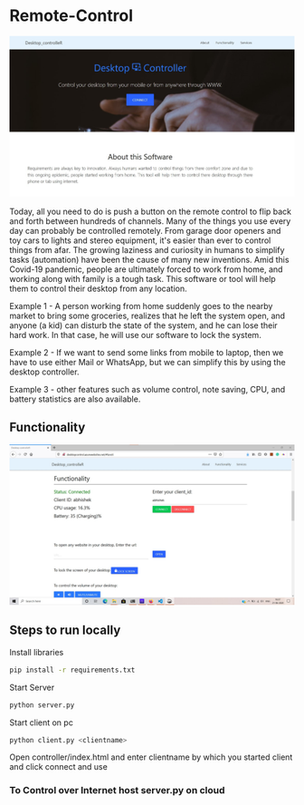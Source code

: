 # Remote-Control

<img src = "https://github.com/abhishek0220/Remote-Control/blob/master/img/Home.jpg">

Today, all you need to do is push a button on the remote control to flip back and forth between hundreds of channels. Many of the things you use every day can probably be controlled remotely. From garage door openers and toy cars to lights and stereo equipment, it's easier than ever to control things from afar.
The growing laziness and curiosity in humans to simplify tasks (automation) have been the cause of many new inventions.
Amid this Covid-19 pandemic, people are ultimately forced to work from home, and working along with family is a tough task. This software or tool will help them to control their desktop from any location.

Example 1 - A person working from home suddenly goes to the nearby market to bring some groceries, realizes that he left the system open, and anyone (a kid) can disturb the state of the system, and he can lose their hard work. In that case, he will use our software to lock the system.

Example 2 - If we want to send some links from mobile to laptop, then we have to use either Mail or WhatsApp, but we can simplify this by using the desktop controller.

Example 3 - other features such as volume control, note saving, CPU, and battery statistics are also available.

## Functionality

<img src = "https://github.com/abhishek0220/Remote-Control/blob/master/img/func.jpg">

## Steps to run locally

Install libraries
```bash
pip install -r requirements.txt
```

Start Server
```bash
python server.py
```

Start client on pc
```bash
python client.py <clientname>
```
Open controller/index.html and enter clientname by which you started client and click connect and use

### To Control over Internet host server.py on cloud
